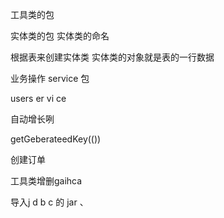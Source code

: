 工具类的包



实体类的包 实体类的命名

根据表来创建实体类 实体类的对象就是表的一行数据



业务操作 service 包 

users er vi ce



自动增长咧 

getGeberateedKey(())



创建订单





工具类增删gaihca

导入j d b c 的 jar 、